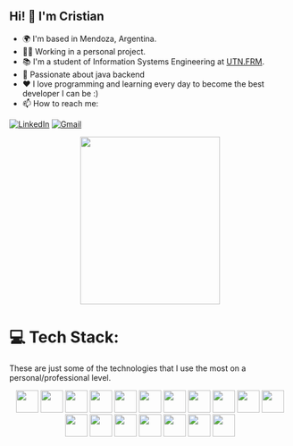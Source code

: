 ## Hi! 👋 I'm Cristian

- 🌍  I'm based in Mendoza, Argentina.
- 👨‍💻 Working in a personal project.
- 📚 I'm a student of Information Systems Engineering at [UTN.FRM](https://www4.frm.utn.edu.ar/).
- 🌱 Passionate about java backend
- :heart: I love programming and learning every day to become the best developer I can be :)
- 📫 How to reach me:    

[![LinkedIn](https://img.shields.io/badge/linkedin-%230077B5.svg?style=for-the-badge&logo=linkedin&logoColor=white)](https://www.linkedin.com/in/crosaless/)
[![Gmail](https://img.shields.io/badge/Gmail-D14836?style=for-the-badge&logo=gmail&logoColor=white)](mailto:crstiannrosales12@gmail.com)

<div align="center"><img width="250px" height="300px" src="https://media.giphy.com/media/5eLDrEaRGHegx2FeF2/giphy.gif" /></div>


# 💻 Tech Stack:
<p align= "left">
  These are just some of the technologies that I use the most on a personal/professional level.
</p>

<p align="center">
  <img loading="lazy" src="https://upload.wikimedia.org/wikipedia/commons/thumb/1/18/ISO_C%2B%2B_Logo.svg/459px-ISO_C%2B%2B_Logo.svg.png" 
  height="40">
  <img loading="lazy" src="https://cdn-icons-png.flaticon.com/256/226/226777.png" 
  height="40">
  <img loading="lazy" src="https://miro.medium.com/max/300/1*J9d-VtiLfN9APIQgWTP9ow.png"
  height="40">
  <img loading="lazy" src="https://cdn.worldvectorlogo.com/logos/bootstrap-5-1.svg" 
  height="40">
  <img loading="lazy" src="https://icon.icepanel.io/Technology/svg/GitHub-Actions.svg" 
  height="40">
  <img loading="lazy" src="https://upload.wikimedia.org/wikipedia/commons/thumb/e/e9/Notion-logo.svg/150px-Notion-logo.svg.png" 
  height="40">
  <img loading="lazy" src="https://upload.wikimedia.org/wikipedia/en/thumb/d/dd/MySQL_logo.svg/150px-MySQL_logo.svg.png" 
  height="40">
  <img loading="lazy" src="https://cdn.worldvectorlogo.com/logos/mariadb.svg" 
  height="40">
  <img loading="lazy" src="https://cdn.worldvectorlogo.com/logos/mongodb-icon-1.svg" 
  height="40">
  <img loading="lazy" src="https://upload.wikimedia.org/wikipedia/commons/thumb/9/99/Unofficial_JavaScript_logo_2.svg/480px-Unofficial_JavaScript_logo_2.svg.png" 
  height="40">
  <img loading="lazy" src="https://upload.wikimedia.org/wikipedia/commons/thumb/4/4c/Typescript_logo_2020.svg/1200px-Typescript_logo_2020.svg.png" 
  height="40">
  <img loading="lazy" src="https://pluspng.com/img-png/nodejs-logo-png-node-js-development-296.png" 
  height="40">
  <img loading="lazy" src="https://upload.wikimedia.org/wikipedia/commons/c/c2/Postman_%28software%29.png?20211024200826" 
  height="40">
  <img loading="lazy" src="https://upload.wikimedia.org/wikipedia/commons/thumb/6/61/HTML5_logo_and_wordmark.svg/512px-HTML5_logo_and_wordmark.svg.png" 
  height="40">
  <img loading="lazy" src="https://upload.wikimedia.org/wikipedia/commons/thumb/d/d5/CSS3_logo_and_wordmark.svg/1200px-CSS3_logo_and_wordmark.svg.png" 
  height="40">
  <img loading="lazy" src="https://upload.wikimedia.org/wikipedia/commons/thumb/a/a7/React-icon.svg/768px-React-icon.svg.png" 
  height="40">
  <img loading="lazy" src="https://upload.wikimedia.org/wikipedia/commons/thumb/c/c3/Python-logo-notext.svg/172px-Python-logo-notext.svg.png" 
  height="40">
  <img loading="lazy" src="https://miro.medium.com/max/650/1*zzvdRmHGGXONZpuQ2FeqsQ.png" 
  height="40">
</p>

<!-- Proudly created with GPRM ( https://gprm.itsvg.in ) -->
